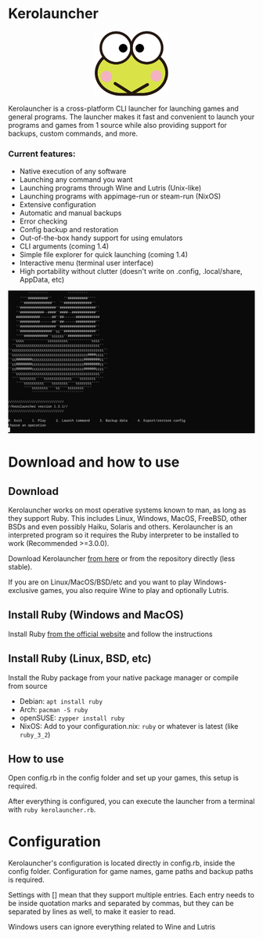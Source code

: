 # Kerolauncher

<p align="center">
<img src="keroppi.svg" width="150" />
</p>

Kerolauncher is a cross-platform CLI launcher for launching games and general programs. The launcher makes it fast and convenient to launch your programs and games from 1 source while also providing support for backups, custom commands, and more.

### Current features:
* Native execution of any software
* Launching any command you want
* Launching programs through Wine and Lutris (Unix-like)
* Launching programs with appimage-run or steam-run (NixOS)
* Extensive configuration
* Automatic and manual backups
* Error checking
* Config backup and restoration
* Out-of-the-box handy support for using emulators
* CLI arguments (coming 1.4)
* Simple file explorer for quick launching (coming 1.4)
* Interactive menu (terminal user interface)
* High portability without clutter (doesn't write on .config, .local/share, AppData, etc)

<p align="center">
<img src="screenshot.png" width="600" />
</p>

# Download and how to use
## Download
Kerolauncher works on most operative systems known to man, as long as they support Ruby. This includes Linux, Windows, MacOS, FreeBSD, other BSDs and even possibly Haiku, Solaris and others. Kerolauncher is an interpreted program so it requires the Ruby interpreter to be installed to work (Recommended >=3.0.0).

Download Kerolauncher [from here](https://github.com/spacebanana420/Kerolauncher/releases) or from the repository directly (less stable).

If you are on Linux/MacOS/BSD/etc and you want to play Windows-exclusive games, you also require Wine to play and optionally Lutris.

## Install Ruby (Windows and MacOS)
Install Ruby [from the official website](https://www.ruby-lang.org/en/) and follow the instructions

## Install Ruby (Linux, BSD, etc)
Install the Ruby package from your native package manager or compile from source

* Debian: ```apt install ruby```
* Arch: ```pacman -S ruby```
* openSUSE: ```zypper install ruby```
* NixOS: Add to your configuration.nix: ```ruby``` or whatever is latest (like ```ruby_3_2```)

## How to use
Open config.rb in the config folder and set up your games, this setup is required.

After everything is configured, you can execute the launcher from a terminal with ```ruby kerolauncher.rb```.

# Configuration
Kerolauncher's configuration is located directly in config.rb, inside the config folder. Configuration for game names, game paths and backup paths is required.

Settings with [] mean that they support multiple entries. Each entry needs to be inside quotation marks and separated by commas, but they can be separated by lines as well, to make it easier to read.

Windows users can ignore everything related to Wine and Lutris
